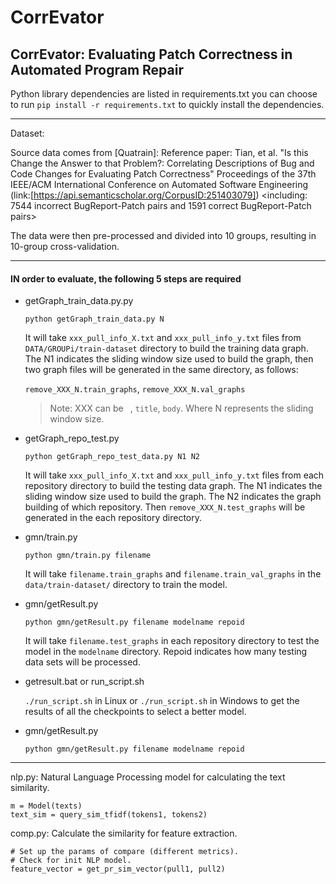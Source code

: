# CorrEvator

## CorrEvator: Evaluating Patch Correctness in Automated Program Repair

Python library dependencies are listed in requirements.txt
you can choose to run `pip install -r requirements.txt` to quickly install the dependencies.

---
Dataset:

Source data comes from [Quatrain]: Reference paper: Tian, et al. "Is this Change the Answer to that Problem?: Correlating Descriptions of Bug and Code Changes for Evaluating Patch Correctness" 
Proceedings of the 37th IEEE/ACM International Conference on Automated Software Engineering (link:[https://api.semanticscholar.org/CorpusID:251403079])
<including: 7544 incorrect BugReport-Patch pairs and 1591 correct BugReport-Patch pairs>

The data were then pre-processed and divided into 10 groups, resulting in 10-group cross-validation.


---

#### **IN order to evaluate, the following 5 steps are required**

+ getGraph_train_data.py.py
    
    `python getGraph_train_data.py N`
    
    It will take `xxx_pull_info_X.txt` and `xxx_pull_info_y.txt` files from `DATA/GROUPi/train-dataset` directory to build the training data graph. 
    The N1 indicates the sliding window size used to build the graph, 
    then two graph files will be generated in the same directory, as follows:
   
    `remove_XXX_N.train_graphs`, `remove_XXX_N.val_graphs`
    
    >Note: XXX can be ` `, `title`, `body`. Where N represents the sliding window size.

+ getGraph_repo_test.py
   
    `python getGraph_repo_test_data.py N1 N2`
    
    It will take `xxx_pull_info_X.txt` and `xxx_pull_info_y.txt` files from each repository directory to build the testing data graph. 
    The N1 indicates the sliding window size used to build the graph. 
    The N2 indicates the graph building of which repository. 
    Then `remove_XXX_N.test_graphs` will be generated in the each repository directory.

+ gmn/train.py  

    `python gmn/train.py filename`
    
    It will take `filename.train_graphs` and `filename.train_val_graphs` in the `data/train-dataset/` directory to train the model.
     
+ gmn/getResult.py

     `python gmn/getResult.py filename modelname repoid`
    
    It will take `filename.test_graphs` in each repository directory to test the model in the `modelname` directory. 
    Repoid indicates how many testing data sets will be processed.

+ getresult.bat or run_script.sh

     `./run_script.sh` in Linux or `./run_script.sh` in Windows to get the results of all the checkpoints to select a better model.

+ gmn/getResult.py

     `python gmn/getResult.py filename modelname repoid`
    
---

nlp.py: Natural Language Processing model for calculating the text similarity.
```
m = Model(texts)
text_sim = query_sim_tfidf(tokens1, tokens2)
``` 

comp.py: Calculate the similarity for feature extraction.
``` 
# Set up the params of compare (different metrics).
# Check for init NLP model.
feature_vector = get_pr_sim_vector(pull1, pull2)
```



